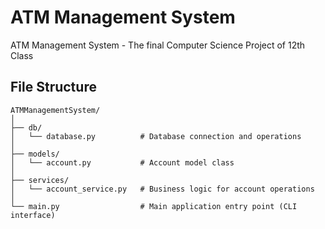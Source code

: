 # ATM Management System

ATM Management System - The final Computer Science Project of 12th Class

## File Structure

    ATMManagementSystem/
    │
    ├── db/
    │   └── database.py          # Database connection and operations
    │
    ├── models/
    │   └── account.py           # Account model class
    │
    ├── services/
    │   └── account_service.py   # Business logic for account operations
    │
    └── main.py                  # Main application entry point (CLI interface)